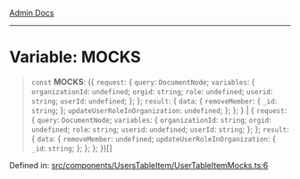[Admin Docs](/)

***

# Variable: MOCKS

> `const` **MOCKS**: (\{ `request`: \{ `query`: `DocumentNode`; `variables`: \{ `organizationId`: `undefined`; `orgid`: `string`; `role`: `undefined`; `userid`: `string`; `userId`: `undefined`; \}; \}; `result`: \{ `data`: \{ `removeMember`: \{ `_id`: `string`; \}; `updateUserRoleInOrganization`: `undefined`; \}; \}; \} \| \{ `request`: \{ `query`: `DocumentNode`; `variables`: \{ `organizationId`: `string`; `orgid`: `undefined`; `role`: `string`; `userid`: `undefined`; `userId`: `string`; \}; \}; `result`: \{ `data`: \{ `removeMember`: `undefined`; `updateUserRoleInOrganization`: \{ `_id`: `string`; \}; \}; \}; \})[]

Defined in: [src/components/UsersTableItem/UserTableItemMocks.ts:6](https://github.com/abhassen44/talawa-admin/blob/285f7384c3d26b5028a286d84f89b85120d130a2/src/components/UsersTableItem/UserTableItemMocks.ts#L6)
